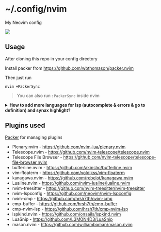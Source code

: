 # ~/.config/nvim

My Neovim config

![](https://us-east-1.tixte.net/uploads/kekda.wants.solutions/explorer_Gncs4VpYhk.png)

## Usage

After cloning this repo in your config directory

Install packer from https://github.com/wbthomason/packer.nvim

Then just run

```
nvim +PackerSync
```
> You can also run `:PackerSync` inside nvim


<details>
<summary><strong>How to add more languages for lsp (autocomplete & errors & go to definition) and synax highlight?</strong></summary>
<br>
<br>

Inside `neovim`

- For Syntax Highlight: `:TSInstall <language_name>`
- For LSP: `:MasonInstall <language_name>`
> You can use tab to autcomplete the names of language
</details>

## Plugins used

[Packer](https://github.com/wbthomason/packer.nvim) for managing plugins

- Plenary.nvim - https://github.com/nvim-lua/plenary.nvim
- Telescope.nvim - https://github.com/nvim-telescope/telescope.nvim
- Telescope File Browser - https://github.com/nvim-telescope/telescope-file-browser.nvim
- bufferline.nvim - https://github.com/akinsho/bufferline.nvim
- vim-floaterm - https://github.com/voldikss/vim-floaterm
- kanagawa.nvim - https://github.com/rebelot/kanagawa.nvim
- Lualine.nvim - https://github.com/nvim-lualine/lualine.nvim
- nvim-treesitter - https://github.com/nvim-treesitter/nvim-treesitter
- nvim-lspconfig - https://github.com/neovim/nvim-lspconfig
- nvim-cmp - https://github.com/hrsh7th/nvim-cmp
- cmp-buffer - https://github.com/hrsh7th/cmp-buffer
- cmp-nvim-lsp - https://github.com/hrsh7th/cmp-nvim-lsp
- lspkind.nvim - https://github.com/onsails/lspkind.nvim
- LuaSnip - https://github.com/L3MON4D3/LuaSnip
- mason.nvim - https://github.com/williamboman/mason.nvim
